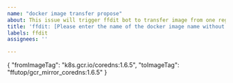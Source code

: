 ```yaml
---
name: "docker image transfer propose"
about: This issue will trigger ffdit bot to transfer image from one registry to another.
title: 'ffdit: [Please enter the name of the docker image name without tag] '
labels: ffdit
assignees: ''

---
```

{
  "fromImageTag": "k8s.gcr.io/coredns:1.6.5",
  "toImageTag": "ffutop/gcr_mirror_coredns:1.6.5"
}
